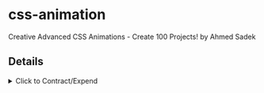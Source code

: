 # css-animation
Creative Advanced CSS Animations - Create 100 Projects! by Ahmed Sadek

## Details

<details>
  <summary>Click to Contract/Expend</summary>

### 5. what properties can be transitioned ?
[MDN - Animatable CSS properties](https://developer.mozilla.org/en-US/docs/Web/CSS/CSS_animated_properties)

### 9. CSS rotate function
```css
img:hover {
  transform: rotate(1turn); /* 360deg */
  transform: rotate(-0.5turn); /* -180deg */
  transform: rotate(200grad); /* 180deg */
}
```

### 11. transform origin
```css
transform-origin: 20% 80%;
```

</details>
